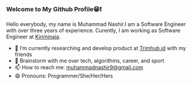 ### Welcome to My Github Profile😁❗

Hello everybody, my name is Muhammad Nashir.I am a Software Engineer with over three years of experience.
Curently, I am working as Software Engineer at [Kiriminaja](https://kiriminaja.com).

- 🔭 I’m currently researching and develop product at [Trimhub.id](https://www.trimhub.id/) with my friends
- 💬 Brainstorm with me over tech, algorithms, career, and sport 
- 📫 How to reach me: muhammadnashir9@gmail.com
- 😄 Pronouns: Programmer/She/Her/Hers

<!--
**Languages and Tools:** 

![Java](https://img.shields.io/badge/-Java-black?logo=java&style=social)&nbsp;&nbsp;
![Spring](https://img.shields.io/badge/-Spring%20Framework-black?logo=spring&style=social)&nbsp;&nbsp;
![JavaScript](https://img.shields.io/badge/-JavaScript-black?logo=javascript&style=social)&nbsp;&nbsp;
![Python](https://img.shields.io/badge/-Python-black?logo=Python&style=social)&nbsp;&nbsp;
![C](https://img.shields.io/badge/-C-black?logo=c&style=social)&nbsp;&nbsp;
![Android](https://img.shields.io/badge/-Android-black?logo=android&style=social)&nbsp;&nbsp;
![HTML5](https://img.shields.io/badge/-HTML5-black?logo=html5&style=social)&nbsp;&nbsp;
![CSS3](https://img.shields.io/badge/-CSS3-black?logo=css3&style=social)&nbsp;&nbsp;
![jQuery](https://img.shields.io/badge/-jQuery-black?logo=jquery&style=social)&nbsp;&nbsp;
![Bootstrap](https://img.shields.io/badge/-Bootstrap-black?logo=bootstrap&style=social)&nbsp;&nbsp;
![MySQL](https://img.shields.io/badge/-MySQL-black?logo=mysql&style=social)&nbsp;&nbsp;
![Git](https://img.shields.io/badge/-Git-black?logo=git&style=social)&nbsp;&nbsp;
![GitHub](https://img.shields.io/badge/-GitHub-black?logo=github&style=social)&nbsp;&nbsp;
![LATEX](https://img.shields.io/badge/-LATEX-black?logo=latex&style=social)&nbsp;&nbsp;

![Nashir's Github Stats](https://github-readme-stats.vercel.app/api?username=muhnashir&count_private=true&show_icons=true&include_all_commits=true)
![Top Langs](https://github-readme-stats.vercel.app/api/top-langs/?username=muhnashir&hide=TeX&layout=compact)

![Visitor Badge](https://visitor-badge.laobi.icu/badge?page_id=rusty-sj.rusty-sj)

-->

